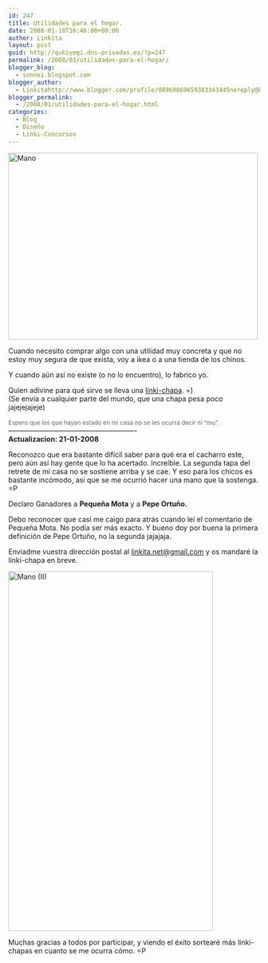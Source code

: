 ```yaml
---
id: 247
title: Utilidades para el hogar.
date: 2008-01-18T16:46:00+00:00
author: Linkita
layout: post
guid: http://qukiyegi.dns-privadas.es/?p=247
permalink: /2008/01/utilidades-para-el-hogar/
blogger_blog:
  - sonnei.blogspot.com
blogger_author:
  - Linkitahttp://www.blogger.com/profile/08969869659383343445noreply@blogger.com
blogger_permalink:
  - /2008/01/utilidades-para-el-hogar.html
categories:
  - Blog
  - Diseño
  - Linki-Concursos
---
```

[<img src="http://farm3.static.flickr.com/2265/2201356779_1104f90575.jpg" alt="Mano" height="375" width="500" />](http://www.flickr.com/photos/linkita/2201356779/ "Mano by Linkita, on Flickr")

Cuando necesito comprar algo con una utilidad muy concreta y que no estoy muy segura de que exista, voy a ikea o a una tienda de los chinos.

Y cuando aún así no existe (o no lo encuentro), lo fabrico yo.

Quien adivine para qué sirve se lleva una [linki-chapa](http://sonnei.blogspot.com/2007/09/linki-chapas-ii.html). =)  
(Se envía a cualquier parte del mundo, que una chapa pesa poco jajejejajeje)  
<span style="font-size:85%;"><br /><span style="color: rgb(102, 102, 102);">Espero que los que hayan estado en mi casa no se les ocurra decir ni &#8220;mu&#8221;.</span></span>  
&#8212;&#8212;&#8212;&#8212;&#8212;&#8212;&#8212;&#8212;&#8212;&#8212;&#8212;&#8212;&#8212;&#8212;&#8212;&#8212;&#8212;&#8212;-  
<span style="font-weight: bold;">Actualizacion: 21-01-2008</span>

Reconozco que era bastante difícil saber para qué era el cacharro este, pero aún así hay gente que lo ha acertado. Increíble. La segunda tapa del retrete de mi casa no se sostiene arriba y se cae. Y eso para los chicos es bastante incómodo, así que se me ocurrió hacer una mano que la sostenga. =P

Declaro Ganadores a <span style="font-weight: bold;">Pequeña Mota</span> y a <span style="font-weight: bold;">Pepe Ortuño. </span>

Debo reconocer que casi me caigo para atrás cuando leí el comentario de Pequeña Mota. No podía ser más exacto. Y bueno doy por buena la primera definición de Pepe Ortuño, no la segunda jajajaja.

Enviadme vuestra dirección postal al <linkita.net@gmail.com> y os mandaré la linki-chapa en breve.

[<img src="http://farm3.static.flickr.com/2073/2204418068_46b37d1fb1_o.jpg" alt="Mano (II)" height="722" width="410" />](http://www.flickr.com/photos/linkita/2204418068/ "Mano (II) by Linkita, on Flickr")

Muchas gracias a todos por participar, y viendo el éxito sortearé más linki-chapas en cuanto se me ocurra cómo. =P
